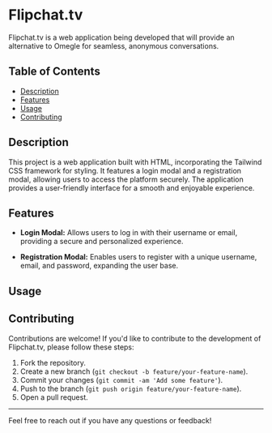# Flipchat.tv

Flipchat.tv is a web application being developed that will provide an alternative to Omegle for seamless, anonymous conversations.

## Table of Contents
- [Description](#description)
- [Features](#features)
- [Usage](#usage)
- [Contributing](#contributing)

## Description

This project is a web application built with HTML, incorporating the Tailwind CSS framework for styling. It features a login modal and a registration modal, allowing users to access the platform securely. The application provides a user-friendly interface for a smooth and enjoyable experience.

## Features

- **Login Modal:** Allows users to log in with their username or email, providing a secure and personalized experience.

- **Registration Modal:** Enables users to register with a unique username, email, and password, expanding the user base.

## Usage


## Contributing

Contributions are welcome! If you'd like to contribute to the development of Flipchat.tv, please follow these steps:

1. Fork the repository.
2. Create a new branch (`git checkout -b feature/your-feature-name`).
3. Commit your changes (`git commit -am 'Add some feature'`).
4. Push to the branch (`git push origin feature/your-feature-name`).
5. Open a pull request.

---

Feel free to reach out if you have any questions or feedback!
```
